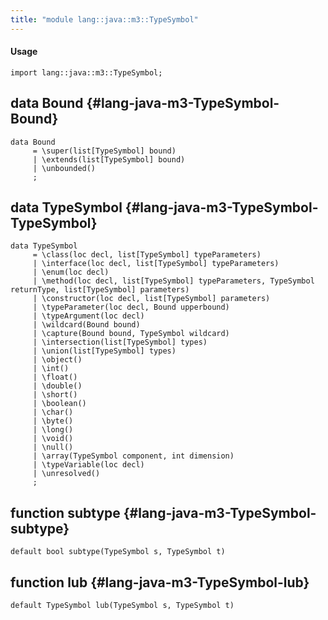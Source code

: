 ```yaml
---
title: "module lang::java::m3::TypeSymbol"
---
```


#### Usage

`import lang::java::m3::TypeSymbol;`


## data Bound {#lang-java-m3-TypeSymbol-Bound}

```rascal
data Bound  
     = \super(list[TypeSymbol] bound)
     | \extends(list[TypeSymbol] bound)
     | \unbounded()
     ;
```

## data TypeSymbol {#lang-java-m3-TypeSymbol-TypeSymbol}

```rascal
data TypeSymbol  
     = \class(loc decl, list[TypeSymbol] typeParameters)
     | \interface(loc decl, list[TypeSymbol] typeParameters)
     | \enum(loc decl)
     | \method(loc decl, list[TypeSymbol] typeParameters, TypeSymbol returnType, list[TypeSymbol] parameters)
     | \constructor(loc decl, list[TypeSymbol] parameters)
     | \typeParameter(loc decl, Bound upperbound)
     | \typeArgument(loc decl)
     | \wildcard(Bound bound)
     | \capture(Bound bound, TypeSymbol wildcard)
     | \intersection(list[TypeSymbol] types)
     | \union(list[TypeSymbol] types)
     | \object()
     | \int()
     | \float()
     | \double()
     | \short()
     | \boolean()
     | \char()
     | \byte()
     | \long()
     | \void()
     | \null()
     | \array(TypeSymbol component, int dimension)
     | \typeVariable(loc decl)
     | \unresolved()
     ;
```

## function subtype {#lang-java-m3-TypeSymbol-subtype}

```rascal
default bool subtype(TypeSymbol s, TypeSymbol t)

```

## function lub {#lang-java-m3-TypeSymbol-lub}

```rascal
default TypeSymbol lub(TypeSymbol s, TypeSymbol t)

```

